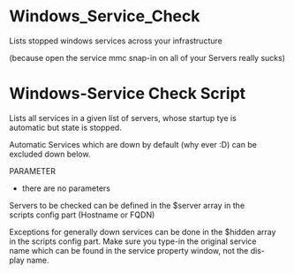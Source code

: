 # Windows_Service_Check
Lists stopped windows services across your infrastructure

(because open the service mmc snap-in on all of your Servers really sucks)
     
# Windows-Service Check Script                                             

Lists all services in a given list of servers, whose startup tye is      
automatic but state is stopped.

Automatic Services which are down by default (why ever :D) can be        
excluded down below.                                                     
                                                                         
PARAMETER                                                                
- there are no parameters                                                
                                                                         
Servers to be checked can be defined in the $server array in the         
scripts config part (Hostname or FQDN)                                   
                                                                         
Exceptions for generally down services can be done in the $hidden array  
in the scripts config part. Make sure you type-in the original service   
name which can be found in the service property window, not the dis-     
play name.                                                               
                                                                         
                                                                        
                                                                         

